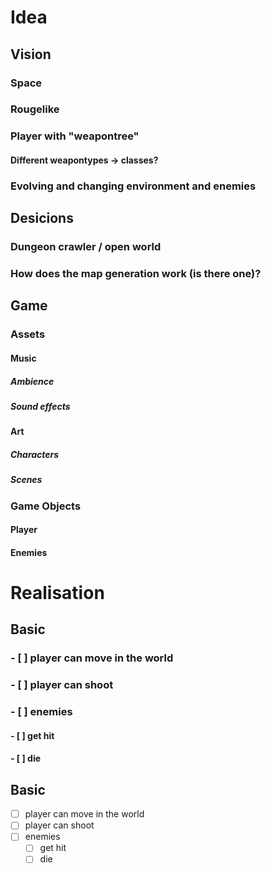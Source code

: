 # Idea
## Vision
### Space
### Rougelike
### Player with "weapontree"
#### Different weapontypes -> classes?
### Evolving and changing environment and enemies

## Desicions
### Dungeon crawler / open world
### How does the map generation work (is there one)?

## Game
### Assets
#### Music
##### Ambience
##### Sound effects
#### Art
##### Characters
##### Scenes
### Game Objects
#### Player
#### Enemies

# Realisation
## Basic
### - [ ] player can move in the world
### - [ ] player can shoot
### - [ ] enemies
#### - [ ] get hit
#### - [ ] die
## Basic
- [ ] player can move in the world
- [ ] player can shoot
- [ ] enemies
    - [ ] get hit
    - [ ] die
